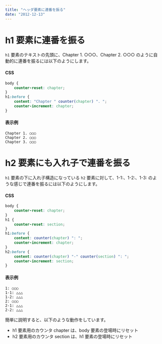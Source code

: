 ```yaml
---
title: "ヘッダ要素に連番を振る"
date: "2012-12-13"
---
```


h1 要素に連番を振る
====

`h1` 要素のテキストの先頭に、Chapter 1. ○○○、Chapter 2. ○○○ のように自動的に連番を振るには以下のようにします。

#### CSS

```css
body {
    counter-reset: chapter;
}
h1:before {
    content: "Chapter " counter(chapter) ". ";
    counter-increment: chapter;
}
```

#### 表示例
```
Chapter 1. ○○○
Chapter 2. ○○○
Chapter 3. ○○○
```


h2 要素にも入れ子で連番を振る
====

`h1` 要素の下に入れ子構造になっている `h2` 要素に対して、1-1:、1-2:、1-3: のような感じで連番を振るには以下のようにします。

#### CSS

```css
body {
    counter-reset: chapter;
}
h1 {
    counter-reset: section;
}
h1:before {
    content: counter(chapter) ": ";
    counter-increment: chapter;
}
h2:before {
    content: counter(chapter) "-" counter(section) ": ";
    counter-increment: section;
}
```

#### 表示例
```
1: ○○○
1-1: △△△
1-2: △△△
2: ○○○
2-1: △△△
2-2: △△△
```

簡単に説明すると、以下のような動作をしています。

* h1 要素用のカウンタ chapter は、body 要素の登場時にリセット
* h2 要素用のカウンタ section は、h1 要素の登場時にリセット


